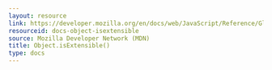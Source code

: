 ```yaml
---
layout: resource
link: https://developer.mozilla.org/en/docs/web/JavaScript/Reference/Global_Objects/Object/isExtensible
resourceid: docs-object-isextensible
source: Mozilla Developer Network (MDN)
title: Object.isExtensible()
type: docs
---
```


